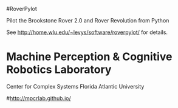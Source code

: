 #RoverPylot

Pilot the Brookstone Rover 2.0 and Rover Revolution from Python

See http://home.wlu.edu/~levys/software/roverpylot/ for details.

# Machine Perception & Cognitive Robotics Laboratory

Center for Complex Systems 
Florida Atlantic University

#http://mpcrlab.github.io/

